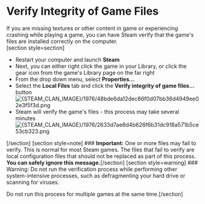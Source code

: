 # Verify Integrity of Game Files

If you are missing textures or other content in game or experiencing crashing while playing a game, you can have Steam verify that the game's files are installed correctly on the computer.  
[section style=section] 
* Restart your computer and launch **Steam**
* Next, you can either right click the game in your Library, or click the gear icon from the game's Library page on the far right
*  From the drop down menu, select **Properties...**
* Select the **Local Files** tab and click the **Verify integrity of game files...** button ![{STEAM_CLAN_IMAGE}/1976/48bde6da12dec86f0d07bb36d4949ee02e3f5f3d.png]({STEAM_CLAN_IMAGE}/1976/48bde6da12dec86f0d07bb36d4949ee02e3f5f3d.png)
* Steam will verify the game's files - this process may take several minutes![{STEAM_CLAN_IMAGE}/1976/2633d7ae8d4b626f6b31dc918a571b5ce53cb323.png]({STEAM_CLAN_IMAGE}/1976/2633d7ae8d4b626f6b31dc918a571b5ce53cb323.png)

 [/section]     [section style=note] ### **Important:** One or more files may fail to verify.
This is normal for most Steam games. The files that fail to verify are local configuration files that should not be replaced as part of this process. **You can safely ignore this message.**[/section]    [section style=warning] ### Warning:
Do not run the verification process while performing other system-intensive processes, such as defragmenting your hard drive or scanning for viruses.  
  
Do not run this process for multiple games at the same time.[/section]